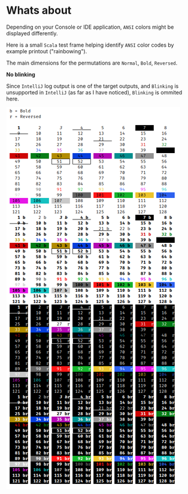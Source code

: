 # Whats about


Depending on your Console or IDE application, `ANSI` colors might be displayed differently.

Here is a small `Scala` test frame helping identify `ANSI` color codes by example printout ("rainbowing").

The main dimensions for the permutations are `Normal`, `Bold`, `Reversed`.

__No blinking__ 

  Since `IntelliJ` log output is one of the target outputs, and `Blinking` is unsupported in `IntelliJ` (as far as I have noticed), `Blinking` is ommited here. 

![](Screenshot_2023-02-10_19-47-28.png)